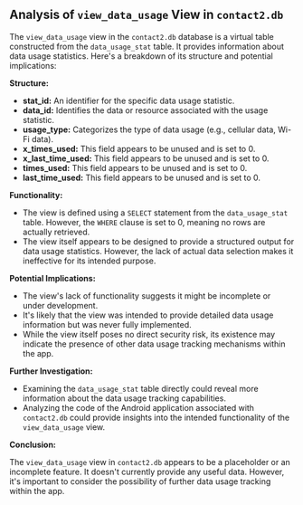 ##  Analysis of `view_data_usage` View in `contact2.db`

The `view_data_usage` view in the `contact2.db` database is a virtual table constructed from the `data_usage_stat` table. It provides information about data usage statistics. Here's a breakdown of its structure and potential implications:

**Structure:**

- **stat_id:**  An identifier for the specific data usage statistic.
- **data_id:**  Identifies the data or resource associated with the usage statistic.
- **usage_type:**  Categorizes the type of data usage (e.g., cellular data, Wi-Fi data).
- **x_times_used:**  This field appears to be unused and is set to 0.
- **x_last_time_used:**  This field appears to be unused and is set to 0.
- **times_used:** This field appears to be unused and is set to 0.
- **last_time_used:**  This field appears to be unused and is set to 0.

**Functionality:**

- The view is defined using a `SELECT` statement from the `data_usage_stat` table. However, the `WHERE` clause is set to 0, meaning no rows are actually retrieved.
- The view itself appears to be designed to provide a structured output for data usage statistics. However, the lack of actual data selection makes it ineffective for its intended purpose.

**Potential Implications:**

- The view's lack of functionality suggests it might be incomplete or under development.
- It's likely that the view was intended to provide detailed data usage information but was never fully implemented. 
- While the view itself poses no direct security risk, its existence may indicate the presence of other data usage tracking mechanisms within the app.

**Further Investigation:**

- Examining the `data_usage_stat` table directly could reveal more information about the data usage tracking capabilities.
- Analyzing the code of the Android application associated with `contact2.db` could provide insights into the intended functionality of the `view_data_usage` view.

**Conclusion:**

The `view_data_usage` view in `contact2.db` appears to be a placeholder or an incomplete feature. It doesn't currently provide any useful data. However, it's important to consider the possibility of further data usage tracking within the app. 
